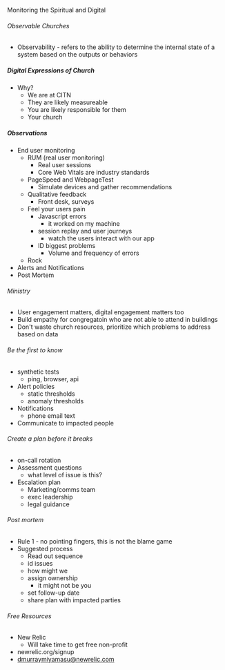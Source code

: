 Monitoring the Spiritual and Digital

###### Observable Churches
- Observability - refers to the ability to determine the internal state of a system based on the outputs or behaviors
##### Digital Expressions of Church
- Why?
	- We are at CITN
	- They are likely measureable
	- You are likely responsible for them
	- Your church
##### Observations
- End user monitoring
	- RUM (real user monitoring)
		- Real user sessions
		- Core Web Vitals are industry standards
	- PageSpeed and WebpageTest
		- Simulate devices and gather recommendations
	- Qualitative feedback
		- Front desk, surveys
	- Feel your users pain
		- Javascript errors
			- it worked on my machine
		- session replay and user journeys
			- watch the users interact with our app
		- ID biggest problems
			- Volume and frequency of errors
	- Rock
- Alerts and Notifications
- Post Mortem
###### Ministry
- User engagement matters, digital engagement matters too
- Build empathy for congregatoin who are not able to attend in buildings
- Don't waste church resources, prioritize which problems to address based on data
###### Be the first to know
- synthetic tests
	- ping, browser, api
- Alert policies
	- static thresholds
	- anomaly thresholds
- Notifications
	- phone email text
- Communicate to impacted people
###### Create a plan before it breaks
- on-call rotation
- Assessment questions
	- what level of issue is this?
- Escalation plan
	- Marketing/comms team
	- exec leadership
	- legal guidance
###### Post mortem
- Rule 1 - no pointing fingers, this is not the blame game
- Suggested process
	- Read out sequence
	- id issues
	- how might we
	- assign ownership
		- it might not be you
	- set follow-up date
	- share plan with impacted parties
###### Free Resources
- New Relic
	- Will take time to get free non-profit
- newrelic.org/signup
- dmurraymiyamasu@newrelic.com